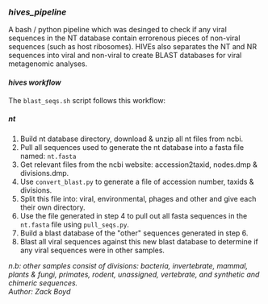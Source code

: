 ### _hives_pipeline_  
A bash / python pipeline which was desinged to check if any viral sequences in the NT database contain errorenous pieces of non-viral sequences (such as host ribosomes). HIVEs also separates the NT and NR sequences into viral and non-viral to create BLAST databases for viral metagenomic analyses.

#### _hives workflow_ 
The ``blast_seqs.sh`` script follows this workflow:  
  
  ##### _nt_ 
1. Build nt database directory, download & unzip all nt files from ncbi.  
2. Pull all sequences used to generate the nt database into a fasta file named: ``nt.fasta`` 
3. Get relevant files from the ncbi website: accession2taxid, nodes.dmp & divisions.dmp.  
4. Use `` convert_blast.py `` to generate a file of accession number, taxids & divisions.  
5. Split this file into: viral, environmental, phages and other and give each their own directory.
6. Use the file generated in step 4 to pull out all fasta sequences in the ``nt.fasta`` file using ``pull_seqs.py``.  
7. Build a blast database of the "other" sequences generated in step 6.  
8. Blast all viral sequences against this new blast database to determine if any viral sequences were in other samples.  
  
  
_n.b: other samples consist of divisions: bacteria, invertebrate, mammal, plants & fungi, primates, rodent, unassigned, vertebrate, and synthetic and chimeric sequences._  
_Author: Zack Boyd_




